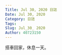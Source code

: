```yaml
---
Title: Jul 30, 2020 日誌
Date: Jul 30, 2020
Category: 日誌
Tags: 
Slug: Jul_30_ 2020
Author: 40723150
---
```

搭車回家，休息一天。
<!-- PELICAN_END_SUMMARY -->

